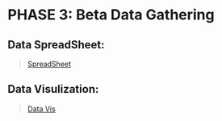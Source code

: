 # PHASE 3: Beta Data Gathering
## Data SpreadSheet:
> [SpreadSheet](DataColection.png)
## Data Visulization:
> [Data Vis](DataColection_Vis.png)

